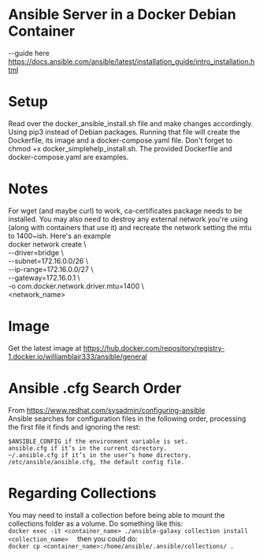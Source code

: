# Ansible Server in a Docker Debian Container

--guide here https://docs.ansible.com/ansible/latest/installation_guide/intro_installation.html

# Setup 
Read over the docker_ansible_install.sh file and make changes accordingly.  Using pip3 instead of Debian packages.  Running that file will create the Dockerfile, its image and a docker-compose.yaml file.  Don't forget to chmod +x docker_simplehelp_install.sh. The provided Dockerfile and docker-compose.yaml are examples.

# Notes 
For wget (and maybe curl) to work, ca-certificates package needs to be installed.  You may also need to destroy any external network you're using (along with containers that use it) and recreate the network setting the mtu to 1400~ish.  Here's an example  
    docker network create \\  
        --driver=bridge \\  
        --subnet=172.16.0.0/26 \\  
        --ip-range=172.16.0.0/27 \\  
        --gateway=172.16.0.1 \\  
        -o com.docker.network.driver.mtu=1400 \\  
        <network_name>  
  
# Image
Get the latest image at https://hub.docker.com/repository/registry-1.docker.io/williamblair333/ansible/general

# Ansible .cfg Search Order
From https://www.redhat.com/sysadmin/configuring-ansible  
Ansible searches for configuration files in the following order, processing the first file it finds and ignoring the rest:

    $ANSIBLE_CONFIG if the environment variable is set.
    ansible.cfg if it’s in the current directory.
    ~/.ansible.cfg if it’s in the user’s home directory.
    /etc/ansible/ansible.cfg, the default config file.
  
# Regarding Collections
You may need to install a collection before being able to mount the collections folder as a volume.  Do something like this:  
    ```docker exec -it <container_name> ./ansible-galaxy collection install <collection_name>  ```
then you could do:  
    ```docker cp <container_name>:/home/ansible/.ansible/collections/ .```
